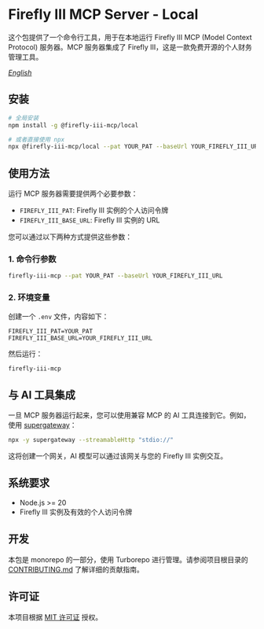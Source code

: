 # Firefly III MCP Server - Local

这个包提供了一个命令行工具，用于在本地运行 Firefly III MCP (Model Context Protocol) 服务器。MCP 服务器集成了 Firefly III，这是一款免费开源的个人财务管理工具。

*[English](README.md)*

## 安装

```bash
# 全局安装
npm install -g @firefly-iii-mcp/local

# 或者直接使用 npx
npx @firefly-iii-mcp/local --pat YOUR_PAT --baseUrl YOUR_FIREFLY_III_URL
```

## 使用方法

运行 MCP 服务器需要提供两个必要参数：

- `FIREFLY_III_PAT`: Firefly III 实例的个人访问令牌
- `FIREFLY_III_BASE_URL`: Firefly III 实例的 URL

您可以通过以下两种方式提供这些参数：

### 1. 命令行参数

```bash
firefly-iii-mcp --pat YOUR_PAT --baseUrl YOUR_FIREFLY_III_URL
```

### 2. 环境变量

创建一个 `.env` 文件，内容如下：

```
FIREFLY_III_PAT=YOUR_PAT
FIREFLY_III_BASE_URL=YOUR_FIREFLY_III_URL
```

然后运行：

```bash
firefly-iii-mcp
```

## 与 AI 工具集成

一旦 MCP 服务器运行起来，您可以使用兼容 MCP 的 AI 工具连接到它。例如，使用 [supergateway](https://github.com/supergateway/supergateway)：

```bash
npx -y supergateway --streamableHttp "stdio://"
```

这将创建一个网关，AI 模型可以通过该网关与您的 Firefly III 实例交互。

## 系统要求

- Node.js >= 20
- Firefly III 实例及有效的个人访问令牌

## 开发

本包是 monorepo 的一部分，使用 Turborepo 进行管理。请参阅项目根目录的 [CONTRIBUTING.md](../../CONTRIBUTING.md) 了解详细的贡献指南。

## 许可证

本项目根据 [MIT 许可证](../../LICENSE) 授权。 